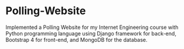 # Polling-Website
Implemented a Polling Website for my Internet Engineering course with Python programming language using Django framework for back-end, Bootstrap 4 for front-end, and MongoDB for the database.
